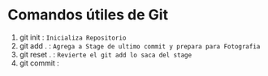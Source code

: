 # Comandos útiles de Git

1. git init : ```Inicializa Repositorio```
2. git add . : ```Agrega a Stage de ultimo commit y prepara para Fotografia```
3. git reset . : ```Revierte el git add lo saca del stage```
3. git commit : 